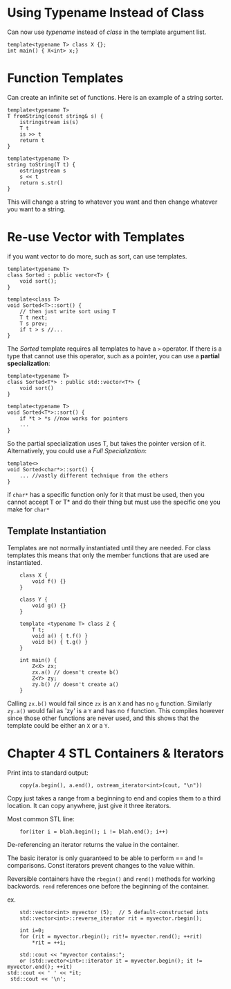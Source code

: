 # Using Typename Instead of Class
Can now use *typename* instead of *class* in the template argument list.

	template<typename T> class X {};
	int main() { X<int> x;}

# Function Templates
Can create an infinite set of functions. Here is an example of a string sorter.

	template<typename T>
	T fromString(const string& s) {
		istringstream is(s)
		T t
		is >> t
		return t
	}

	template<typename T>
	string toString(T t) {
		ostringstream s
		s << t
		return s.str()
	}

This will change a string to whatever you want and then change whatever you want to a string.

# Re-use Vector with Templates
if you want vector to do more, such as sort, can use templates.

	template<typename T>
	class Sorted : public vector<T> {
		void sort();
	}

	template<class T>
	void Sorted<T>::sort() {
		// then just write sort using T
		T t next;
		T s prev;
		if t > s //...
	}

The *Sorted* template requires all templates to have a `>` operator. If there is a type that cannot use this operator, such as a pointer, you can use a **partial specialization**:

	template<typename T>
	class Sorted<T*> : public std::vector<T*> {
		void sort()
	}

	template<typename T>
	void Sorted<T*>::sort() {
		if *t > *s //now works for pointers
		...
	}

So the partial specialization uses T, but takes the pointer version of it. Alternatively, you could use a *Full Specialization*:

	template<>
	void Sorted<char*>::sort() {
		... //vastly different technique from the others
	}

if `char*` has a specific function only for it that must be used, then you cannot accept T or T* and do their thing but must use the specific one you make for `char*`

## Template Instantiation
Templates are not normally instantiated until they are needed. For class templates this means that only the member functions that are used are instantiated.

		class X {
			void f() {}
		}

		class Y {
			void g() {}
		}
	
		template <typename T> class Z {
			T t;
			void a() { t.f() }
			void b() { t.g() }
		}

		int main() {
			Z<X> zx;
			zx.a() // doesn't create b()
			Z<Y> zy;
			zy.b() // doesn't create a()
		}

Calling `zx.b()` would fail since `zx` is an `X` and has no `g` function. Similarly `zy.a()` would fail as 'zy' is a `Y` and has no `f` function. This compiles however since those other functions are never used, and this shows that the template could be either an `X` or a `Y`.

# Chapter 4 STL Containers & Iterators
Print ints to standard output:

		copy(a.begin(), a.end(), ostream_iterator<int>(cout, "\n"))
		
Copy just takes a range from a beginning to end and copies them to a third location. It can copy anywhere, just give it three iterators.

Most common STL line:

		for(iter i = blah.begin(); i != blah.end(); i++)

De-referencing an iterator returns the value in the container.

The basic iterator is only guaranteed to be able to perform == and != comparisons. Const iterators prevent changes to the value within.

Reversible containers have the `rbegin()` and `rend()` methods for working backwords. `rend` references one before the beginning of the container.

ex.

		std::vector<int> myvector (5);  // 5 default-constructed ints
  		std::vector<int>::reverse_iterator rit = myvector.rbegin();

  		int i=0;
  		for (rit = myvector.rbegin(); rit!= myvector.rend(); ++rit)
    		*rit = ++i;

  		std::cout << "myvector contains:";
  		or (std::vector<int>::iterator it = myvector.begin(); it != myvector.end(); ++it)
    std::cout << ' ' << *it;
	 std::cout << '\n';




		

